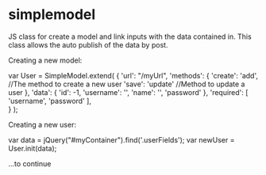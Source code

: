 simplemodel
===========

JS class for create a model and link inputs with the data contained in. This class allows the auto publish of the data by post.

Creating a new model:

var User = SimpleModel.extend(
    {
        'url': "/myUrl",
        'methods': {
            'create': 'add', //The method to create a new user
            'save': 'update' //Method to update a user
        },
        'data': { 
            'id': -1,
            'username': '',
            'name': '',
            'password'
        },
        'required': [
            'username',
            'password'
        ],  
    }
);

Creating a new user:

var data = jQuery("#myContainer").find('.userFields');
var newUser = User.init(data);

...to continue
